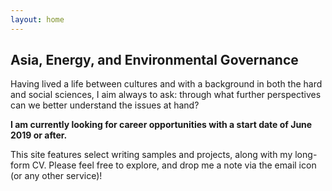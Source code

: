 ```yaml
---
layout: home
---
```

## Asia, Energy, and Environmental Governance

Having lived a life between cultures and with a background in both the hard and social sciences, I aim always to ask: through what further perspectives can we better understand the issues at hand?

**I am currently looking for career opportunities with a start date of June 2019 or after.**

This site features select writing samples and projects, along with my long-form CV. Please feel free to explore, and drop me a note via the email icon (or any other service)!

